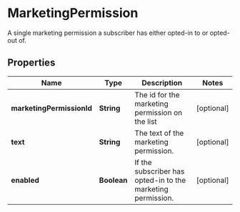 

# MarketingPermission

A single marketing permission a subscriber has either opted-in to or opted-out of.

## Properties

| Name | Type | Description | Notes |
|------------ | ------------- | ------------- | -------------|
|**marketingPermissionId** | **String** | The id for the marketing permission on the list |  [optional] |
|**text** | **String** | The text of the marketing permission. |  [optional] |
|**enabled** | **Boolean** | If the subscriber has opted-in to the marketing permission. |  [optional] |



